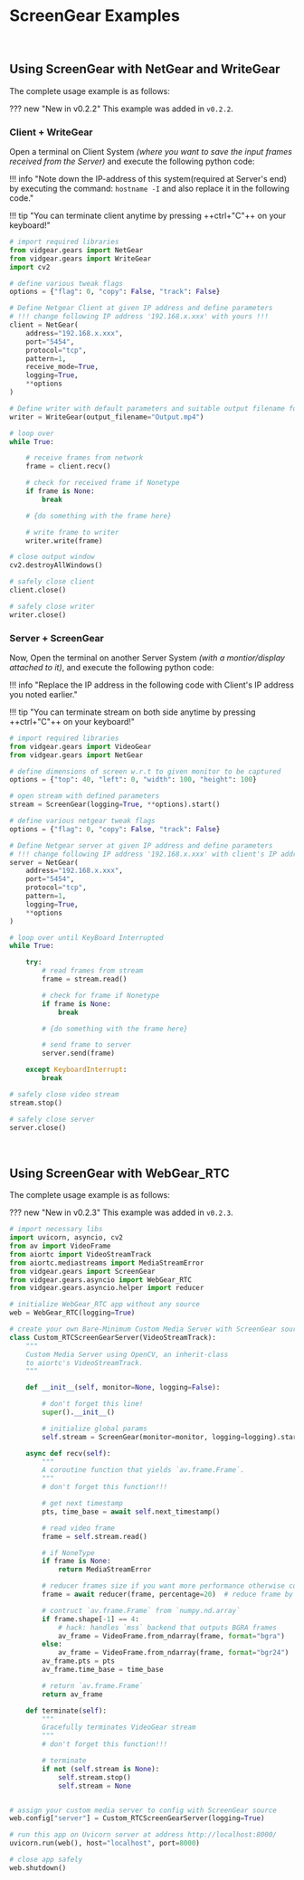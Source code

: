 <!--
===============================================
vidgear library source-code is deployed under the Apache 2.0 License:

Copyright (c) 2019 Abhishek Thakur(@abhiTronix) <abhi.una12@gmail.com>

Licensed under the Apache License, Version 2.0 (the "License");
you may not use this file except in compliance with the License.
You may obtain a copy of the License at

   http://www.apache.org/licenses/LICENSE-2.0

Unless required by applicable law or agreed to in writing, software
distributed under the License is distributed on an "AS IS" BASIS,
WITHOUT WARRANTIES OR CONDITIONS OF ANY KIND, either express or implied.
See the License for the specific language governing permissions and
limitations under the License.
===============================================
-->

# ScreenGear Examples

&nbsp;

## Using ScreenGear with NetGear and WriteGear

The complete usage example is as follows: 

??? new "New in v0.2.2" 
    This example was added in `v0.2.2`.

### Client + WriteGear

Open a terminal on Client System _(where you want to save the input frames received from the Server)_ and execute the following python code: 

!!! info "Note down the IP-address of this system(required at Server's end) by executing the command: `hostname -I` and also replace it in the following code."

!!! tip "You can terminate client anytime by pressing ++ctrl+"C"++ on your keyboard!"

```python
# import required libraries
from vidgear.gears import NetGear
from vidgear.gears import WriteGear
import cv2

# define various tweak flags
options = {"flag": 0, "copy": False, "track": False}

# Define Netgear Client at given IP address and define parameters 
# !!! change following IP address '192.168.x.xxx' with yours !!!
client = NetGear(
    address="192.168.x.xxx",
    port="5454",
    protocol="tcp",
    pattern=1,
    receive_mode=True,
    logging=True,
    **options
)

# Define writer with default parameters and suitable output filename for e.g. `Output.mp4`
writer = WriteGear(output_filename="Output.mp4")

# loop over
while True:

    # receive frames from network
    frame = client.recv()

    # check for received frame if Nonetype
    if frame is None:
        break

    # {do something with the frame here}

    # write frame to writer
    writer.write(frame)

# close output window
cv2.destroyAllWindows()

# safely close client
client.close()

# safely close writer
writer.close()
```

### Server + ScreenGear

Now, Open the terminal on another Server System _(with a montior/display attached to it)_, and execute the following python code: 

!!! info "Replace the IP address in the following code with Client's IP address you noted earlier."

!!! tip "You can terminate stream on both side anytime by pressing ++ctrl+"C"++ on your keyboard!"

```python
# import required libraries
from vidgear.gears import VideoGear
from vidgear.gears import NetGear

# define dimensions of screen w.r.t to given monitor to be captured
options = {"top": 40, "left": 0, "width": 100, "height": 100}

# open stream with defined parameters
stream = ScreenGear(logging=True, **options).start()

# define various netgear tweak flags
options = {"flag": 0, "copy": False, "track": False}

# Define Netgear server at given IP address and define parameters 
# !!! change following IP address '192.168.x.xxx' with client's IP address !!!
server = NetGear(
    address="192.168.x.xxx",
    port="5454",
    protocol="tcp",
    pattern=1,
    logging=True,
    **options
)

# loop over until KeyBoard Interrupted
while True:

    try:
        # read frames from stream
        frame = stream.read()

        # check for frame if Nonetype
        if frame is None:
            break

        # {do something with the frame here}

        # send frame to server
        server.send(frame)

    except KeyboardInterrupt:
        break

# safely close video stream
stream.stop()

# safely close server
server.close()
```

&nbsp;

## Using ScreenGear with WebGear_RTC

The complete usage example is as follows: 

??? new "New in v0.2.3" 
    This example was added in `v0.2.3`.

```python
# import necessary libs
import uvicorn, asyncio, cv2
from av import VideoFrame
from aiortc import VideoStreamTrack
from aiortc.mediastreams import MediaStreamError
from vidgear.gears import ScreenGear
from vidgear.gears.asyncio import WebGear_RTC
from vidgear.gears.asyncio.helper import reducer

# initialize WebGear_RTC app without any source
web = WebGear_RTC(logging=True)

# create your own Bare-Minimum Custom Media Server with ScreenGear source
class Custom_RTCScreenGearServer(VideoStreamTrack):
    """
    Custom Media Server using OpenCV, an inherit-class
    to aiortc's VideoStreamTrack.
    """

    def __init__(self, monitor=None, logging=False):

        # don't forget this line!
        super().__init__()

        # initialize global params
        self.stream = ScreenGear(monitor=monitor, logging=logging).start()

    async def recv(self):
        """
        A coroutine function that yields `av.frame.Frame`.
        """
        # don't forget this function!!!

        # get next timestamp
        pts, time_base = await self.next_timestamp()

        # read video frame
        frame = self.stream.read()

        # if NoneType
        if frame is None:
            return MediaStreamError

        # reducer frames size if you want more performance otherwise comment this line
        frame = await reducer(frame, percentage=20)  # reduce frame by 20%

        # contruct `av.frame.Frame` from `numpy.nd.array`
        if frame.shape[-1] == 4:
            # hack: handles `mss` backend that outputs BGRA frames
            av_frame = VideoFrame.from_ndarray(frame, format="bgra")
        else:
            av_frame = VideoFrame.from_ndarray(frame, format="bgr24")
        av_frame.pts = pts
        av_frame.time_base = time_base

        # return `av.frame.Frame`
        return av_frame

    def terminate(self):
        """
        Gracefully terminates VideoGear stream
        """
        # don't forget this function!!!

        # terminate
        if not (self.stream is None):
            self.stream.stop()
            self.stream = None


# assign your custom media server to config with ScreenGear source
web.config["server"] = Custom_RTCScreenGearServer(logging=True)

# run this app on Uvicorn server at address http://localhost:8000/
uvicorn.run(web(), host="localhost", port=8000)

# close app safely
web.shutdown()
```

&nbsp; 
